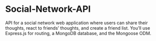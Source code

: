 # Social-Network-API
API for a social network web application where users can share their thoughts, react to friends’ thoughts, and create a friend list. You’ll use Express.js for routing, a MongoDB database, and the Mongoose ODM.
